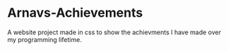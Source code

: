 # Arnavs-Achievements

A website project made in css to show the achievments I have made over my programming lifetime.
